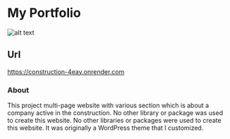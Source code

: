# My Portfolio

![alt text](src/Assets/Images/Screen-Project.png)

## Url
https://construction-4eay.onrender.com

### About
This project multi-page website with various section which is about a company active in the construction. No other library or package was used to create this website. No other libraries or packages were used to create this website. It was originally a WordPress theme that I customized.